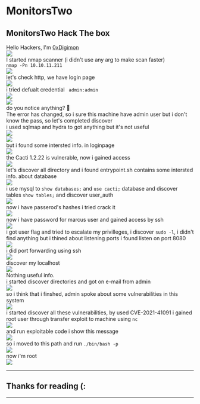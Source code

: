 # MonitorsTwo 
## MonitorsTwo Hack The box
Hello Hackers, I'm [0xDigimon](https://www.linkedin.com/in/abdelmawla-elamrosy/)<br><img src="https://github.com/0xDigimon/CyLert-Internship/blob/main/HTB-Machines/MonitorsTwo/media/01.png?raw=true"><br>I started nmap scanner (i didn't use any arg to make scan faster)<br>```nmap -Pn 10.10.11.211```<br><img src="https://github.com/0xDigimon/CyLert-Internship/blob/main/HTB-Machines/MonitorsTwo/media/02.png?raw=true"><br>let's check http, we have login page<br><img src="https://github.com/0xDigimon/CyLert-Internship/blob/main/HTB-Machines/MonitorsTwo/media/03.png?raw=true"><br>i tried defualt credential ``` admin:admin```<br><img src="https://github.com/0xDigimon/CyLert-Internship/blob/main/HTB-Machines/MonitorsTwo/media/04.png?raw=true"><br><img src="https://github.com/0xDigimon/CyLert-Internship/blob/main/HTB-Machines/MonitorsTwo/media/05.png?raw=true"><br>do you notice anything? 🤔 <br>The error has changed, so i sure this machine have admin user but i don't know the pass, so let's completed discover <br>i used sqlmap and hydra to got anything but it's not useful<br><img src="https://github.com/0xDigimon/CyLert-Internship/blob/main/HTB-Machines/MonitorsTwo/media/06.png?raw=true"><br><img src="https://github.com/0xDigimon/CyLert-Internship/blob/main/HTB-Machines/MonitorsTwo/media/07.png?raw=true"><br>but i found some intersted info. in loginpage <br> <img src="https://github.com/0xDigimon/CyLert-Internship/blob/main/HTB-Machines/MonitorsTwo/media/08.png?raw=true"><br> the Cacti 1.2.22 is vulnerable, now i gained access <br><img src="https://github.com/0xDigimon/CyLert-Internship/blob/main/HTB-Machines/MonitorsTwo/media/09.png?raw=true"><br>
let's discover all directory and i found entrypoint.sh contains some intersted info. about database<br><img src="https://github.com/0xDigimon/CyLert-Internship/blob/main/HTB-Machines/MonitorsTwo/media/10.png?raw=true"><br>i use mysql to ```show databases;``` and ```use cacti;``` database and discover tables ```show tables;``` and discover user_auth <br><img src="https://github.com/0xDigimon/CyLert-Internship/blob/main/HTB-Machines/MonitorsTwo/media/11.png?raw=true"><br> now i have passerod's hashes i tried crack it<br><img src="https://github.com/0xDigimon/CyLert-Internship/blob/main/HTB-Machines/MonitorsTwo/media/12.png?raw=true"><br>now i have password for marcus user and gained access by ssh <br><img src="https://github.com/0xDigimon/CyLert-Internship/blob/main/HTB-Machines/MonitorsTwo/media/13.png?raw=true"><br>
i got user flag and tried to escalate my privilleges, i discover ```sudo -l```, i didn't find anything but i thined about listening ports i found listen on port 8080 <br><img src="https://github.com/0xDigimon/CyLert-Internship/blob/main/HTB-Machines/MonitorsTwo/media/14.png?raw=true"><br> i did port forwarding using ssh <br><img src="https://github.com/0xDigimon/CyLert-Internship/blob/main/HTB-Machines/MonitorsTwo/media/15.png?raw=true"><br> discover my localhost <br><img src="https://github.com/0xDigimon/CyLert-Internship/blob/main/HTB-Machines/MonitorsTwo/media/16.png?raw=true"><br>Nothing useful info.<br>i started discover directories and got on e-mail from admin<br><img src="https://github.com/0xDigimon/CyLert-Internship/blob/main/HTB-Machines/MonitorsTwo/media/17.png?raw=true"><br>so i think that i finshed, admin spoke about some vulnerabilities in this system<br><img src="https://github.com/0xDigimon/CyLert-Internship/blob/main/HTB-Machines/MonitorsTwo/media/17.png?raw=true"><br>i started discover all these vulnerabilities, by used CVE-2021-41091 i gained root user through transfer exploit to machine using ```nc``` <br><img src="https://github.com/0xDigimon/CyLert-Internship/blob/main/HTB-Machines/MonitorsTwo/media/18.png?raw=true"><br> and run exploitable code i show this message <br><img src="https://github.com/0xDigimon/CyLert-Internship/blob/main/HTB-Machines/MonitorsTwo/media/19.png?raw=true"><br>so i moved to this path and run ```./bin/bash -p```<br><img src="https://github.com/0xDigimon/CyLert-Internship/blob/main/HTB-Machines/MonitorsTwo/media/20.png?raw=true"><br>now i'm root<br><img src="https://github.com/0xDigimon/CyLert-Internship/blob/main/HTB-Machines/MonitorsTwo/media/21.png?raw=true"><br>
<hr>

## Thanks for reading (:
<hr>
